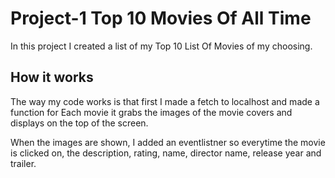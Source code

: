 # Project-1 Top 10 Movies Of All Time

In this project I created a list of my Top 10 List Of Movies of my choosing. 


## How it works

The way my code works is that first I made a fetch to localhost and made a function for Each movie it grabs the images of the movie covers and displays on the top of the screen. 

When the images are shown, I added an eventlistner so everytime the movie is clicked on, the description, rating, name, director name, release year and trailer. 





